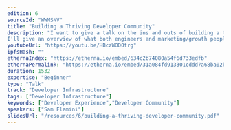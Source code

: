 ```yaml
---
edition: 6
sourceId: "WWMSNV"
title: "Building a Thriving Developer Community"
description: "I want to give a talk on the ins and outs of building a thriving web3 developer community. I help lead DevX at https://superfluid.finance and I've learned the hard way what it takes to get hundreds of projects built on your protocol. 
I'll give an overview of what both engineers and marketing/growth people get wrong about building a developer ecosystem, how we run hackathons, and how we've productized our docs and developer tooling."
youtubeUrl: "https://youtu.be/HBczWOD0trg"
ipfsHash: ""
ethernaIndex: "https://etherna.io/embed/634c2b74080a54f6d733edfb"
ethernaPermalink: "https://etherna.io/embed/31a084fd913301cddd7a68ba02becaf7cb7b744ef145897250c648e538a80362"
duration: 1532
expertise: "Beginner"
type: "Talk"
track: "Developer Infrastructure"
tags: ["Developer Infrastructure"]
keywords: ["Developer Experience","Developer Community"]
speakers: ["Sam Flamini"]
slidesUrl: "/resources/6/building-a-thriving-developer-community.pdf"
---
```

